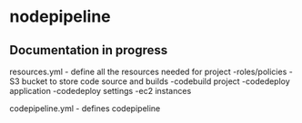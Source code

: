 # nodepipeline

## Documentation in progress


resources.yml - define all the resources needed for project
-roles/policies
-S3 bucket to store code source and builds
-codebuild project
-codedeploy application
-codedeploy settings
-ec2 instances

codepipeline.yml - defines codepipeline
